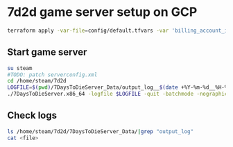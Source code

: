# 7d2d game server setup on GCP

```sh
terraform apply -var-file=config/default.tfvars -var 'billing_account_id=<my-gcp-billing-account-id>'
```

## Start game server

```sh
su steam
#TODO: patch serverconfig.xml
cd /home/steam/7d2d
LOGFILE=$(pwd)/7DaysToDieServer_Data/output_log__$(date +%Y-%m-%d__%H-%M-%S).txt
./7DaysToDieServer.x86_64 -logfile $LOGFILE -quit -batchmode -nographics -dedicated -configfile=default_serverconfig.xml
```

## Check logs

```sh
ls /home/steam/7d2d/7DaysToDieServer_Data/|grep "output_log"
cat <file>
```
